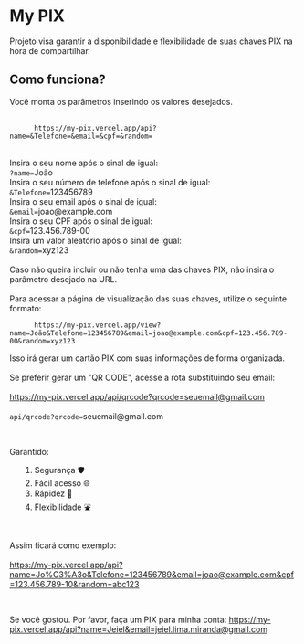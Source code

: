 <div>
  <h1>My PIX</h1>
  <p>
    Projeto visa garantir a disponibilidade e flexibilidade de suas chaves PIX na hora de compartilhar.
  </p>

  <h2>Como funciona?</h2>
  <p>
    Você monta os parâmetros inserindo os valores desejados.
    <br />
    <br />
    <code>
      https://my-pix.vercel.app/api?name=&amp;Telefone=&amp;email=&amp;cpf=&amp;random=
    </code>
    <br />
    <br />
    Insira o seu nome após o sinal de igual:
    <br />
    <code>?name=</code>João
    <br />
    Insira o seu número de telefone após o sinal de igual:
    <br />
    <code>&amp;Telefone=</code>123456789
    <br />
    Insira o seu email após o sinal de igual:
    <br />
    <code>&amp;email=</code>joao@example.com
    <br />
    Insira o seu CPF após o sinal de igual:
    <br />
    <code>&amp;cpf=</code>123.456.789-00
    <br />
    Insira um valor aleatório após o sinal de igual:
    <br />
    <code>&amp;random=</code>xyz123
    <br />
    <br />
    Caso não queira incluir ou não tenha uma das chaves PIX, não insira o parâmetro desejado na URL.
    <br />
    <br />
    Para acessar a página de visualização das suas chaves, utilize o seguinte formato:
    <br />
    <code>
      https://my-pix.vercel.app/view?name=João&amp;Telefone=123456789&amp;email=joao@example.com&amp;cpf=123.456.789-00&amp;random=xyz123
    </code>
    <br />
    Isso irá gerar um cartão PIX com suas informações de forma organizada.
    <br />
    <br />
    Se preferir gerar um "QR CODE", acesse a rota substituindo seu email:
    <br />
    <br />
    <a href="https://my-pix.vercel.app/api/qrcode?qrcode=seuemail@gmail.com" target="_blank" rel="noopener noreferrer">
      https://my-pix.vercel.app/api/qrcode?qrcode=seuemail@gmail.com
    </a>
    <br />
    <br />
    <code>api/qrcode?qrcode=</code>seuemail@gmail.com
    <br />
  </p>
  <br />

  <p>
    Garantido:
  </p>

  <ol style="margin-left: 20px;">
    <li>Segurança 🛡️</li>
    <li>Fácil acesso 🌐</li>
    <li>Rápidez 🚀</li>
    <li>Flexibilidade ⛲</li>
  </ol>
  <br />

  <p>
    Assim ficará como exemplo:
    <br />
    <br />
    <a href="https://my-pix.vercel.app/api?name=Jo%C3%A3o&amp;Telefone=123456789&amp;email=joao@example.com&amp;cpf=123.456.789-10&amp;random=abc123" target="_blank" rel="noopener noreferrer">
      https://my-pix.vercel.app/api?name=Jo%C3%A3o&amp;Telefone=123456789&amp;email=joao@example.com&amp;cpf=123.456.789-10&amp;random=abc123
    </a>
  </p>
  <br />

  <p>
    Se você gostou. Por favor, faça um PIX para minha conta:
    <a href="https://my-pix.vercel.app/api?name=Jeiel&amp;email=jeiel.lima.miranda@gmail.com" target="_blank" rel="noopener noreferrer">
      https://my-pix.vercel.app/api?name=Jeiel&amp;email=jeiel.lima.miranda@gmail.com
    </a>
  </p>
  <br />
</div>
